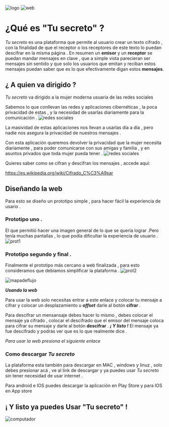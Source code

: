 ![logo](https://img.fenixzone.net/i/PZF56Lk.png)
![web](https://img.fenixzone.net/i/CquP7Rt.png)

# ¿Qué es "Tu secreto" ?


*Tu secreto* es una plataforma que permite al usuario crear un texto cifrado , con la finalidad de que el receptor o los receptores de este texto lo puedan descifrar en la misma página . En resumen un **emisor** y un **receptor** se puedan mandar mensajes en clave , que a simple vista parecieran ser mensajes sin sentido y que solo los usuarios que emitan y reciban estos mensajes puedan saber que es lo que efectivamente digan estos **mensajes**.

## ¿ A quien va dirigido ?

*Tu secreto* va dirigido a la mujer moderna usuaria de las redes sociales 



Sabemos lo que conllevan las redes y aplicaciones cibernéticas , la poca privacidad de estas , y la necesidad de usarlas diariamente para la comunicación . 
![redes sociales](https://elandroidelibre.elespanol.com/wp-content/uploads/2018/03/Redes-sociales-cara-triste.jpg)

La masividad de estas aplicaciones nos llevan a usarlas día a día , pero nadie nos asegura la privacidad de nuestros mensajes .

Con esta aplicación queremos devolver la privacidad que la mujer necesita diariamente , para poder comunicarse con sus amigas y familia , y en asuntos privados que toda mujer pueda tener .
![redes sociales](https://media.kasperskydaily.com/wp-content/uploads/sites/87/2016/02/05200912/social-noise-featured.jpg)

Quieres saber como se cifran y descifran los mensajes , accede aquí:

 <https://es.wikipedia.org/wiki/Cifrado_C%C3%A9sar>

## Diseñando la web
Para esto se diseño un prototipo simple , para hacer fácil la experiencia de usario .

### Prototipo uno . 
El que permitió hacer una imagen general de lo que se quería lograr .Pero tenía muchas pantallas , lo que podía dificultar la experiencia de usuario .
![prot1](https://img.fenixzone.net/i/S8lF79y.jpeg?fbclid=IwAR2vXD7yeZDNnEKr9LNPTYATsHqzqSvYcZQctgAwU0kvmy1kqMQ0s1xR1LA)

### Prototipo segundo y final .

Finalmente el prototipo más cercano a web finalizada , para esto consideramos que debíamos simplificar la plataforma .
![prot2](https://img.fenixzone.net/i/iPCZO0X.jpeg?fbclid=IwAR0RrkA4Bf6Tfm5sATvH_bmEKE5pxFy8UMT3nG2SjvnSJI2XdPHxdI-Qef0)

![mapadeflujo](https://img.fenixzone.net/i/mOC9hN7.jpeg)



 ***Usando la web***

Para usar la web solo necesitas entrar a este enlace y colocar tu mensaje a cifrar y colocar un desplazamiento u ***offset*** darle al botón **cifrar** .

Para descifrar un mensansaje debes hacer lo mismo , debes colocar el mensaje ya cifrado , colocar el descifrado que el emisor del mensaje coloca para cifrar su mensaje y darle al botón **descifrar** .  ***¡ Y listo !*** El mensaje ya fue descifrado y podrás ver que es lo que realmente dice . 

*Para usar la web presiona el siguiente enlace*

### Como descargar *Tu secreto*

La plataforma esta también para descargar en MAC , windows y linuz , solo debes presionar acá , ve al link de descargar y ya puedes usar *Tu secreto* sin tener necesidad de usar internet .

Para android e IOS puedes descargar la aplicación en Play Store y para IOS en App store

 ## ¡ Y listo ya puedes Usar "Tu secreto" !
 ![computador](https://soyemprendedor.co/wp-content/uploads/2016/08/trabajar-casa-computador-mujer.jpg)

